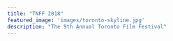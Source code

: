 ```yaml
---
title: "TNFF 2018"
featured_image: 'images/toronto-skyline.jpg'
description: "The 9th Annual Toronto Film Festival"
---
```

